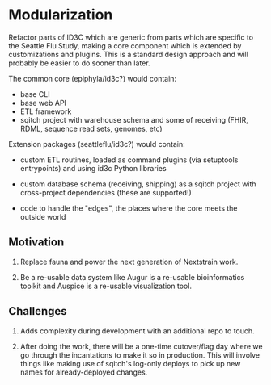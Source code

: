 # Modularization

Refactor parts of ID3C which are generic from parts which are specific to the
Seattle Flu Study, making a core component which is extended by customizations
and plugins.  This is a standard design approach and will probably be easier
to do sooner than later.

The common core (epiphyla/id3c?) would contain:

* base CLI
* base web API
* ETL framework
* sqitch project with warehouse schema and some of receiving (FHIR, RDML,
  sequence read sets, genomes, etc)

Extension packages (seattleflu/id3c?) would contain:

* custom ETL routines, loaded as command plugins (via setuptools entrypoints)
  and using id3c Python libraries

* custom database schema (receiving, shipping) as a sqitch project with
  cross-project dependencies (these are supported!)

* code to handle the "edges", the places where the core meets the outside world

## Motivation

1. Replace fauna and power the next generation of Nextstrain work.

2. Be a re-usable data system like Augur is a re-usable bioinformatics toolkit
   and Auspice is a re-usable visualization tool.

## Challenges

1. Adds complexity during development with an additional repo to touch.

2. After doing the work, there will be a one-time cutover/flag day where we go
   through the incantations to make it so in production.  This will involve
   things like making use of sqitch's log-only deploys to pick up new names for
   already-deployed changes.
